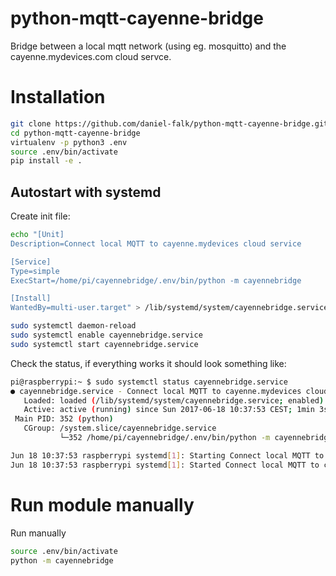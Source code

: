 # python-mqtt-cayenne-bridge
Bridge between a local mqtt network (using eg. mosquitto) and the cayenne.mydevices.com cloud servce.

# Installation

```bash
git clone https://github.com/daniel-falk/python-mqtt-cayenne-bridge.git
cd python-mqtt-cayenne-bridge
virtualenv -p python3 .env
source .env/bin/activate
pip install -e .
```

## Autostart with systemd

Create init file:
```bash
echo "[Unit]
Description=Connect local MQTT to cayenne.mydevices cloud service

[Service]
Type=simple
ExecStart=/home/pi/cayennebridge/.env/bin/python -m cayennebridge

[Install]
WantedBy=multi-user.target" > /lib/systemd/system/cayennebridge.service

sudo systemctl daemon-reload
sudo systemctl enable cayennebridge.service
sudo systemctl start cayennebridge.service
```

Check the status, if everything works it should look something like:
```bash
pi@raspberrypi:~ $ sudo systemctl status cayennebridge.service
● cayennebridge.service - Connect local MQTT to cayenne.mydevices cloud service
   Loaded: loaded (/lib/systemd/system/cayennebridge.service; enabled)
   Active: active (running) since Sun 2017-06-18 10:37:53 CEST; 1min 3s ago
 Main PID: 352 (python)
   CGroup: /system.slice/cayennebridge.service
           └─352 /home/pi/cayennebridge/.env/bin/python -m cayennebridge

Jun 18 10:37:53 raspberrypi systemd[1]: Starting Connect local MQTT to cayenne.mydevices cloud service...
Jun 18 10:37:53 raspberrypi systemd[1]: Started Connect local MQTT to cayenne.mydevices cloud service.
```

# Run module manually

Run manually
```bash
source .env/bin/activate
python -m cayennebridge
```

